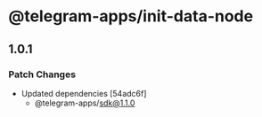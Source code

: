 # @telegram-apps/init-data-node

## 1.0.1

### Patch Changes

- Updated dependencies [54adc6f]
  - @telegram-apps/sdk@1.1.0
